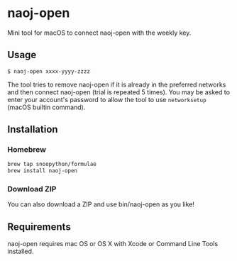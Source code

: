 # naoj-open

Mini tool for macOS to connect naoj-open with the weekly key.

## Usage

`$ naoj-open xxxx-yyyy-zzzz`

The tool tries to remove naoj-open if it is already in the preferred networks
and then connect naoj-open (trial is repeated 5 times).
You may be asked to enter your account's password
to allow the tool to use `networksetup` (macOS builtin command).

## Installation

### Homebrew

```bash
brew tap snoopython/formulae
brew install naoj-open

```

### Download ZIP

You can also download a ZIP and use bin/naoj-open as you like!

## Requirements

naoj-open requires mac OS or OS X with Xcode or Command Line Tools installed.